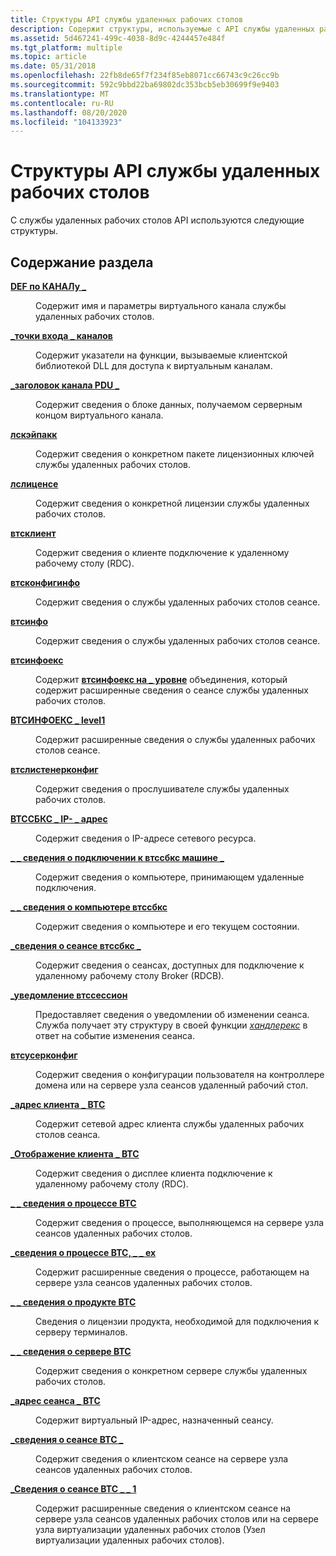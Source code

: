 ```yaml
---
title: Структуры API службы удаленных рабочих столов
description: Содержит структуры, используемые с API службы удаленных рабочих столов.
ms.assetid: 5d467241-499c-4038-8d9c-4244457e484f
ms.tgt_platform: multiple
ms.topic: article
ms.date: 05/31/2018
ms.openlocfilehash: 22fb8de65f7f234f85eb8071cc66743c9c26cc9b
ms.sourcegitcommit: 592c9bbd22ba69802dc353bcb5eb30699f9e9403
ms.translationtype: MT
ms.contentlocale: ru-RU
ms.lasthandoff: 08/20/2020
ms.locfileid: "104133923"
---
```

# <a name="remote-desktop-services-api-structures"></a>Структуры API службы удаленных рабочих столов

С службы удаленных рабочих столов API используются следующие структуры.

## <a name="in-this-section"></a>Содержание раздела

<dl> <dt>

[**DEF по КАНАЛу \_**](/windows/desktop/api/Pchannel/ns-pchannel-tagchannel_def)
</dt> <dd>

Содержит имя и параметры виртуального канала службы удаленных рабочих столов.

</dd> <dt>

[**\_точки входа \_ каналов**](/windows/win32/api/cchannel/ns-cchannel-channel_entry_points)
</dt> <dd>

Содержит указатели на функции, вызываемые клиентской библиотекой DLL для доступа к виртуальным каналам.

</dd> <dt>

[**\_заголовок канала PDU \_**](/windows/win32/api/pchannel/ns-pchannel-channel_pdu_header)
</dt> <dd>

Содержит сведения о блоке данных, получаемом серверным концом виртуального канала.

</dd> <dt>

[**лскэйпакк**](lskeypack.md)
</dt> <dd>

Содержит сведения о конкретном пакете лицензионных ключей службы удаленных рабочих столов.

</dd> <dt>

[**лслиценсе**](lslicense.md)
</dt> <dd>

Содержит сведения о конкретной лицензии службы удаленных рабочих столов.

</dd> <dt>

[**втсклиент**](/windows/desktop/api/Wtsapi32/ns-wtsapi32-wtsclienta)
</dt> <dd>

Содержит сведения о клиенте подключение к удаленному рабочему столу (RDC).

</dd> <dt>

[**втсконфигинфо**](/windows/desktop/api/Wtsapi32/ns-wtsapi32-wtsconfiginfoa)
</dt> <dd>

Содержит сведения о службы удаленных рабочих столов сеансе.

</dd> <dt>

[**втсинфо**](/windows/desktop/api/Wtsapi32/ns-wtsapi32-wtsinfoa)
</dt> <dd>

Содержит сведения о службы удаленных рабочих столов сеансе.

</dd> <dt>

[**втсинфоекс**](/windows/desktop/api/Wtsapi32/ns-wtsapi32-wtsinfoexa)
</dt> <dd>

Содержит [**втсинфоекс на \_ уровне**](/windows/desktop/api/Wtsapi32/ns-wtsapi32-wtsinfoex_level_a) объединения, который содержит расширенные сведения о сеансе службы удаленных рабочих столов.

</dd> <dt>

[**ВТСИНФОЕКС \_ level1**](/windows/desktop/api/Wtsapi32/ns-wtsapi32-wtsinfoex_level1_a)
</dt> <dd>

Содержит расширенные сведения о службы удаленных рабочих столов сеансе.

</dd> <dt>

[**втслистенерконфиг**](/windows/desktop/api/Wtsapi32/ns-wtsapi32-wtslistenerconfiga)
</dt> <dd>

Содержит сведения о прослушивателе службы удаленных рабочих столов.

</dd> <dt>

[**ВТССБКС \_ IP- \_ адрес**](/windows/win32/api/tssbx/ns-tssbx-wtssbx_ip_address)
</dt> <dd>

Содержит сведения о IP-адресе сетевого ресурса.

</dd> <dt>

[**\_ \_ сведения о подключении к втссбкс машине \_**](/windows/win32/api/tssbx/ns-tssbx-wtssbx_machine_connect_info)
</dt> <dd>

Содержит сведения о компьютере, принимающем удаленные подключения.

</dd> <dt>

[**\_ \_ сведения о компьютере втссбкс**](/windows/win32/api/tssbx/ns-tssbx-wtssbx_machine_info)
</dt> <dd>

Содержит сведения о компьютере и его текущем состоянии.

</dd> <dt>

[**\_сведения о сеансе втссбкс \_**](/windows/win32/api/tssbx/ns-tssbx-wtssbx_session_info)
</dt> <dd>

Содержит сведения о сеансах, доступных для подключение к удаленному рабочему столу Broker (RDCB).

</dd> <dt>

[**\_уведомление втссессион**](/windows/win32/api/winuser/ns-winuser-wtssession_notification)
</dt> <dd>

Предоставляет сведения о уведомлении об изменении сеанса. Служба получает эту структуру в своей функции [*хандлерекс*](/windows/desktop/api/winsvc/nc-winsvc-lphandler_function_ex) в ответ на событие изменения сеанса.

</dd> <dt>

[**втсусерконфиг**](/windows/desktop/api/Wtsapi32/ns-wtsapi32-wtsuserconfiga)
</dt> <dd>

Содержит сведения о конфигурации пользователя на контроллере домена или на сервере узла сеансов удаленный рабочий стол.

</dd> <dt>

[**\_адрес клиента \_ ВТС**](/windows/desktop/api/Wtsapi32/ns-wtsapi32-wts_client_address)
</dt> <dd>

Содержит сетевой адрес клиента службы удаленных рабочих столов сеанса.

</dd> <dt>

[**\_Отображение клиента \_ ВТС**](/windows/desktop/api/Wtsapi32/ns-wtsapi32-wts_client_display)
</dt> <dd>

Содержит сведения о дисплее клиента подключение к удаленному рабочему столу (RDC).

</dd> <dt>

[**\_ \_ сведения о процессе ВТС**](/windows/desktop/api/Wtsapi32/ns-wtsapi32-wts_process_infoa)
</dt> <dd>

Содержит сведения о процессе, выполняющемся на сервере узла сеансов удаленных рабочих столов.

</dd> <dt>

[**\_сведения о процессе ВТС, \_ \_ ex**](/windows/desktop/api/Wtsapi32/ns-wtsapi32-wts_process_info_exa)
</dt> <dd>

Содержит расширенные сведения о процессе, работающем на сервере узла сеансов удаленных рабочих столов.

</dd> <dt>

[**\_ \_ сведения о продукте ВТС**](https://msdn.microsoft.com/library/Mt283722(v=VS.85).aspx)
</dt> <dd>

Сведения о лицензии продукта, необходимой для подключения к серверу терминалов.

</dd> <dt>

[**\_ \_ сведения о сервере ВТС**](/windows/desktop/api/Wtsapi32/ns-wtsapi32-wts_server_infoa)
</dt> <dd>

Содержит сведения о конкретном сервере службы удаленных рабочих столов.

</dd> <dt>

[**\_адрес сеанса \_ ВТС**](/windows/desktop/api/Wtsapi32/ns-wtsapi32-wts_session_address)
</dt> <dd>

Содержит виртуальный IP-адрес, назначенный сеансу.

</dd> <dt>

[**\_сведения о сеансе ВТС \_**](/windows/desktop/api/Wtsapi32/ns-wtsapi32-wts_session_infoa)
</dt> <dd>

Содержит сведения о клиентском сеансе на сервере узла сеансов удаленных рабочих столов.

</dd> <dt>

[**\_Сведения о сеансе ВТС \_ \_ 1**](/windows/desktop/api/Wtsapi32/ns-wtsapi32-wts_session_info_1a)
</dt> <dd>

Содержит расширенные сведения о клиентском сеансе на сервере узла сеансов удаленных рабочих столов или на сервере узла виртуализации удаленных рабочих столов (Узел виртуализации удаленных рабочих столов).

</dd> </dl>

 

 